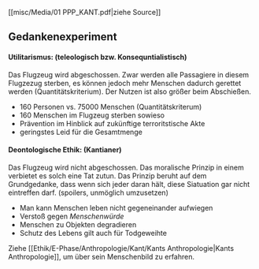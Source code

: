 [[misc/Media/01 PPP_KANT.pdf|ziehe Source]]
## Gedankenexperiment 

#### Utilitarismus: (teleologisch bzw. Konsequntialistisch)

Das Flugzeug wird abgeschossen. Zwar werden alle Passagiere in diesem Flugzezug sterben, es können jedoch mehr Menschen dadurch gerettet werden (Quantitätskriterium). Der Nutzen ist also größer beim Abschießen. 

- 160 Personen vs. 75000 Menschen (Quantitätskriterum)
- 160 Menschen im Flugzeug sterben sowieso 
- Prävention im Hinblick auf zukünftige terroritstische Akte
- geringstes Leid für die Gesamtmenge

#### Deontologische Ethik: (Kantianer)

Das Flugzeug wird nicht abgeschossen. Das moralische Prinzip in einem verbietet es solch eine Tat zutun. Das Prinzip beruht auf dem Grundgedanke, dass wenn sich jeder daran hält, diese Siatuation gar nicht eintreffen darf. (spoilers, unmöglich umzusetzen)

- Man kann Menschen leben nicht gegeneinander aufwiegen
- Verstoß gegen *Menschenwürde*
- Menschen zu Objekten degradieren
- Schutz des Lebens gilt auch für Todgeweihte

Ziehe [[Ethik/E-Phase/Anthropologie/Kant/Kants Anthropologie|Kants Anthropologie]], um über sein Menschenbild zu erfahren. 
